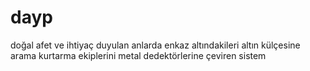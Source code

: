 # dayp


doğal afet ve ihtiyaç duyulan anlarda enkaz altındakileri altın külçesine arama kurtarma ekiplerini metal dedektörlerine çeviren sistem
